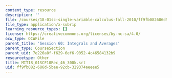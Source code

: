```yaml
---
content_type: resource
description: ''
file: /courses/18-01sc-single-variable-calculus-fall-2010/ff9fb082686d5bae92cb329374aeeee5_MIT18_01SCF10Rec_46_300k.vtt
file_type: application/x-subrip
learning_resource_types: []
license: https://creativecommons.org/licenses/by-nc-sa/4.0/
ocw_type: OCWFile
parent_title: 'Session 60: Integrals and Averages'
parent_type: CourseSection
parent_uid: 7e226a8f-f629-6ef6-9052-4c46584132b9
resourcetype: Other
title: MIT18_01SCF10Rec_46_300k.srt
uid: ff9fb082-686d-5bae-92cb-329374aeeee5
---
```

